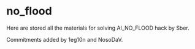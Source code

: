 # no_flood
Here are stored all the materials for solving AI_NO_FLOOD hack by Sber.

Commitments added by 1eg10n and NosoDaV.
